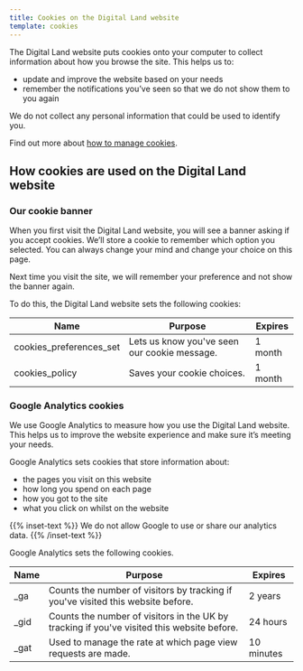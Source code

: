 ```yaml
---
title: Cookies on the Digital Land website
template: cookies
---
```

The Digital Land website puts cookies onto your computer to collect information about how you browse the site. This helps us to:

* update and improve the website based on your needs
* remember the notifications you’ve seen so that we do not show them to you again

We do not collect any personal information that could be used to identify you.

Find out more about [how to manage cookies](https://ico.org.uk/your-data-matters/online/cookies/).

## How cookies are used on the Digital Land website

### Our cookie banner

When you first visit the Digital Land website, you will see a banner asking if you accept cookies. We’ll store a cookie to remember which option you selected. You can always change your mind and change your choice on this page.

Next time you visit the site, we will remember your preference and not show the banner again.

To do this, the Digital Land website sets the following cookies:

| Name | Purpose | Expires |
| ---- | ---- | ---- |
| cookies_preferences_set | Lets us know you've seen our cookie message. | 1 month |
| cookies_policy | Saves your cookie choices. | 1 month |

### Google Analytics cookies

We use Google Analytics to measure how you use the Digital Land website. This helps us to improve the website experience and make sure it’s meeting your needs.

Google Analytics sets cookies that store information about:

* the pages you visit on this website
* how long you spend on each page
* how you got to the site
* what you click on whilst on the website

{{% inset-text %}}
We do not allow Google to use or share our analytics data.
{{% /inset-text %}}

Google Analytics sets the following cookies.

| Name | Purpose | Expires |
| ---- | ---- | ---- |
| _ga | Counts the number of visitors by tracking if you've visited this website before. | 2 years |
| _gid | Counts the number of visitors in the UK by tracking if you've visited this website before. | 24 hours |
| _gat | Used to manage the rate at which page view requests are made. | 10 minutes |
